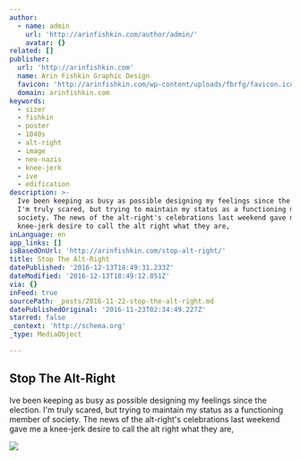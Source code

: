 ```yaml
---
author:
  - name: admin
    url: 'http://arinfishkin.com/author/admin/'
    avatar: {}
related: []
publisher:
  url: 'http://arinfishkin.com'
  name: Arin Fishkin Graphic Design
  favicon: 'http://arinfishkin.com/wp-content/uploads/fbrfg/favicon.ico'
  domain: arinfishkin.com
keywords:
  - sizer
  - fishkin
  - poster
  - 1040s
  - alt-right
  - image
  - neo-nazis
  - knee-jerk
  - ive
  - edification
description: >-
  Ive been keeping as busy as possible designing my feelings since the election.
  I'm truly scared, but trying to maintain my status as a functioning member of
  society. The news of the alt-right's celebrations last weekend gave me a
  knee-jerk desire to call the alt right what they are,
inLanguage: en
app_links: []
isBasedOnUrl: 'http://arinfishkin.com/stop-alt-right/'
title: Stop The Alt-Right
datePublished: '2016-12-13T18:49:31.233Z'
dateModified: '2016-12-13T18:49:12.851Z'
via: {}
inFeed: true
sourcePath: _posts/2016-11-22-stop-the-alt-right.md
datePublishedOriginal: '2016-11-23T02:34:49.227Z'
starred: false
_context: 'http://schema.org'
_type: MediaObject

---
```

<article style=""><h1>Stop The Alt-Right</h1><p>Ive been keeping as busy as possible designing my feelings since the election. I'm truly scared, but trying to maintain my status as a functioning member of society. The news of the alt-right's celebrations last weekend gave me a knee-jerk desire to call the alt right what they are,</p><img src="http://i0.wp.com/arinfishkin.com/wp-content/uploads/2016/11/AxisPoster-sm.jpg?resize=605%2C823" /></article>